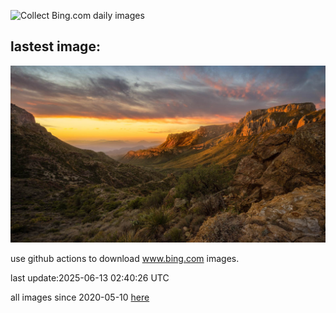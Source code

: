 ![Collect Bing.com daily images](https://github.com/counter2015/bing-daily-images/workflows/Collect%20Bing.com%20daily%20images/badge.svg)
## lastest image:
![](images/img.jpg)

use github actions to download www.bing.com images.

last update:2025-06-13 02:40:26 UTC

all images since 2020-05-10 [here](https://github.com/counter2015/bing-daily-images/tree/master/images) 
